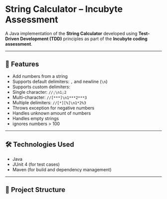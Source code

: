 # String Calculator – Incubyte Assessment

A Java implementation of the **String Calculator** developed using **Test-Driven Development (TDD)** principles as part of the **Incubyte coding assessment**.

---

## 🚀 Features

-  Add numbers from a string
-  Supports default delimiters: `,` and newline (`\n`)
-  Supports custom delimiters:
  - Single character: `//;\n1;2`
  - Multi-character: `//[***]\n1***2***3`
  - Multiple delimiters: `//[*][%]\n1*2%3`
-  Throws exception for negative numbers
-  Handles unknown amount of numbers
-  Handles empty strings
-  ignores numbers > 100

---

## 🛠 Technologies Used

- Java 
- JUnit 4 (for test cases)
- Maven (for build and dependency management)

---

## 📂 Project Structure

